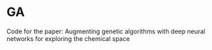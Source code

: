# GA
Code for the paper: Augmenting genetic algorithms with deep neural networks for exploring the chemical space
